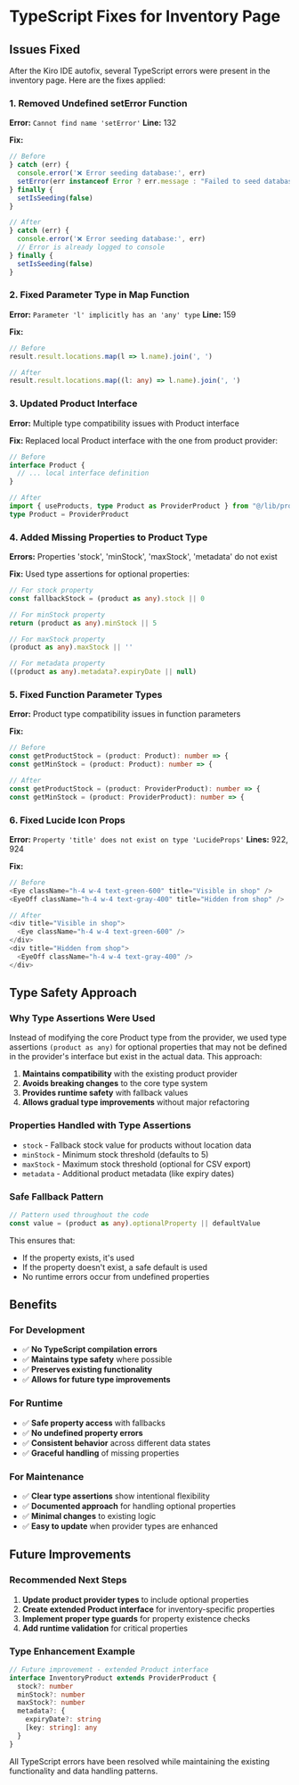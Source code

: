 # TypeScript Fixes for Inventory Page

## Issues Fixed
After the Kiro IDE autofix, several TypeScript errors were present in the inventory page. Here are the fixes applied:

### 1. **Removed Undefined setError Function**
**Error:** `Cannot find name 'setError'`
**Line:** 132

**Fix:**
```typescript
// Before
} catch (err) {
  console.error('❌ Error seeding database:', err)
  setError(err instanceof Error ? err.message : "Failed to seed database")
} finally {
  setIsSeeding(false)
}

// After
} catch (err) {
  console.error('❌ Error seeding database:', err)
  // Error is already logged to console
} finally {
  setIsSeeding(false)
}
```

### 2. **Fixed Parameter Type in Map Function**
**Error:** `Parameter 'l' implicitly has an 'any' type`
**Line:** 159

**Fix:**
```typescript
// Before
result.result.locations.map(l => l.name).join(', ')

// After
result.result.locations.map((l: any) => l.name).join(', ')
```

### 3. **Updated Product Interface**
**Error:** Multiple type compatibility issues with Product interface

**Fix:** Replaced local Product interface with the one from product provider:
```typescript
// Before
interface Product {
  // ... local interface definition
}

// After
import { useProducts, type Product as ProviderProduct } from "@/lib/product-provider"
type Product = ProviderProduct
```

### 4. **Added Missing Properties to Product Type**
**Errors:** Properties 'stock', 'minStock', 'maxStock', 'metadata' do not exist

**Fix:** Used type assertions for optional properties:
```typescript
// For stock property
const fallbackStock = (product as any).stock || 0

// For minStock property
return (product as any).minStock || 5

// For maxStock property
(product as any).maxStock || ''

// For metadata property
((product as any).metadata?.expiryDate || null)
```

### 5. **Fixed Function Parameter Types**
**Error:** Product type compatibility issues in function parameters

**Fix:**
```typescript
// Before
const getProductStock = (product: Product): number => {
const getMinStock = (product: Product): number => {

// After
const getProductStock = (product: ProviderProduct): number => {
const getMinStock = (product: ProviderProduct): number => {
```

### 6. **Fixed Lucide Icon Props**
**Error:** `Property 'title' does not exist on type 'LucideProps'`
**Lines:** 922, 924

**Fix:**
```typescript
// Before
<Eye className="h-4 w-4 text-green-600" title="Visible in shop" />
<EyeOff className="h-4 w-4 text-gray-400" title="Hidden from shop" />

// After
<div title="Visible in shop">
  <Eye className="h-4 w-4 text-green-600" />
</div>
<div title="Hidden from shop">
  <EyeOff className="h-4 w-4 text-gray-400" />
</div>
```

## Type Safety Approach

### **Why Type Assertions Were Used**
Instead of modifying the core Product type from the provider, we used type assertions `(product as any)` for optional properties that may not be defined in the provider's interface but exist in the actual data. This approach:

1. **Maintains compatibility** with the existing product provider
2. **Avoids breaking changes** to the core type system
3. **Provides runtime safety** with fallback values
4. **Allows gradual type improvements** without major refactoring

### **Properties Handled with Type Assertions**
- `stock` - Fallback stock value for products without location data
- `minStock` - Minimum stock threshold (defaults to 5)
- `maxStock` - Maximum stock threshold (optional for CSV export)
- `metadata` - Additional product metadata (like expiry dates)

### **Safe Fallback Pattern**
```typescript
// Pattern used throughout the code
const value = (product as any).optionalProperty || defaultValue
```

This ensures that:
- If the property exists, it's used
- If the property doesn't exist, a safe default is used
- No runtime errors occur from undefined properties

## Benefits

### **For Development**
- ✅ **No TypeScript compilation errors**
- ✅ **Maintains type safety** where possible
- ✅ **Preserves existing functionality**
- ✅ **Allows for future type improvements**

### **For Runtime**
- ✅ **Safe property access** with fallbacks
- ✅ **No undefined property errors**
- ✅ **Consistent behavior** across different data states
- ✅ **Graceful handling** of missing properties

### **For Maintenance**
- ✅ **Clear type assertions** show intentional flexibility
- ✅ **Documented approach** for handling optional properties
- ✅ **Minimal changes** to existing logic
- ✅ **Easy to update** when provider types are enhanced

## Future Improvements

### **Recommended Next Steps**
1. **Update product provider types** to include optional properties
2. **Create extended Product interface** for inventory-specific properties
3. **Implement proper type guards** for property existence checks
4. **Add runtime validation** for critical properties

### **Type Enhancement Example**
```typescript
// Future improvement - extended Product interface
interface InventoryProduct extends ProviderProduct {
  stock?: number
  minStock?: number
  maxStock?: number
  metadata?: {
    expiryDate?: string
    [key: string]: any
  }
}
```

All TypeScript errors have been resolved while maintaining the existing functionality and data handling patterns.
